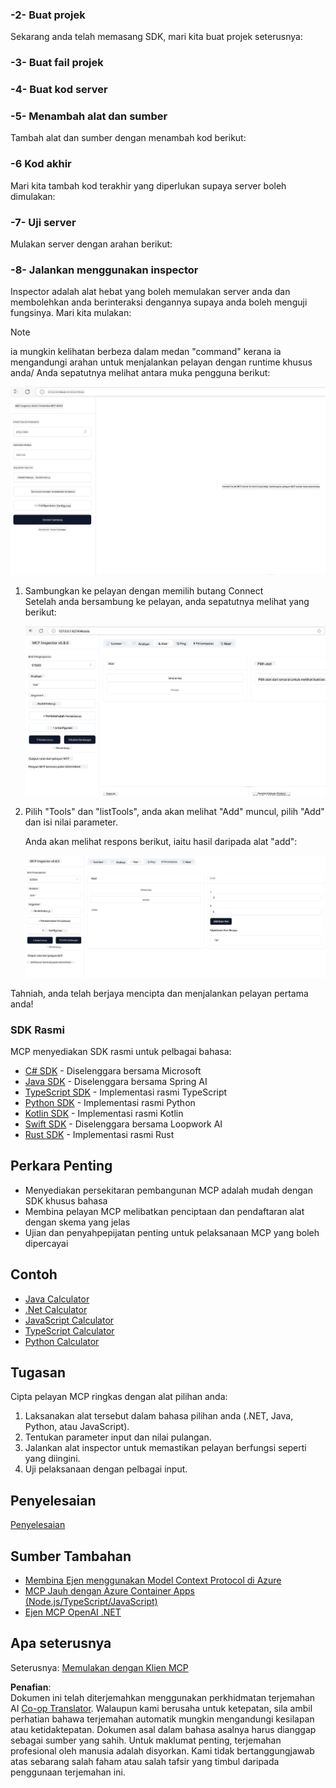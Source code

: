 <!--
CO_OP_TRANSLATOR_METADATA:
{
  "original_hash": "315ecce765d22639b60dbc41344c8533",
  "translation_date": "2025-07-13T17:37:24+00:00",
  "source_file": "03-GettingStarted/01-first-server/README.md",
  "language_code": "ms"
}
-->
### -2- Buat projek

Sekarang anda telah memasang SDK, mari kita buat projek seterusnya:

### -3- Buat fail projek

### -4- Buat kod server

### -5- Menambah alat dan sumber

Tambah alat dan sumber dengan menambah kod berikut:

### -6 Kod akhir

Mari kita tambah kod terakhir yang diperlukan supaya server boleh dimulakan:

### -7- Uji server

Mulakan server dengan arahan berikut:

### -8- Jalankan menggunakan inspector

Inspector adalah alat hebat yang boleh memulakan server anda dan membolehkan anda berinteraksi dengannya supaya anda boleh menguji fungsinya. Mari kita mulakan:
> [!NOTE]
> ia mungkin kelihatan berbeza dalam medan "command" kerana ia mengandungi arahan untuk menjalankan pelayan dengan runtime khusus anda/
Anda sepatutnya melihat antara muka pengguna berikut:

![Connect](../../../../translated_images/connect.141db0b2bd05f096fb1dd91273771fd8b2469d6507656c3b0c9df4b3c5473929.ms.png)

1. Sambungkan ke pelayan dengan memilih butang Connect  
   Setelah anda bersambung ke pelayan, anda sepatutnya melihat yang berikut:

   ![Connected](../../../../translated_images/connected.73d1e042c24075d386cacdd4ee7cd748c16364c277d814e646ff2f7b5eefde85.ms.png)

1. Pilih "Tools" dan "listTools", anda akan melihat "Add" muncul, pilih "Add" dan isi nilai parameter.

   Anda akan melihat respons berikut, iaitu hasil daripada alat "add":

   ![Result of running add](../../../../translated_images/ran-tool.a5a6ee878c1369ec1e379b81053395252a441799dbf23416c36ddf288faf8249.ms.png)

Tahniah, anda telah berjaya mencipta dan menjalankan pelayan pertama anda!

### SDK Rasmi

MCP menyediakan SDK rasmi untuk pelbagai bahasa:

- [C# SDK](https://github.com/modelcontextprotocol/csharp-sdk) - Diselenggara bersama Microsoft  
- [Java SDK](https://github.com/modelcontextprotocol/java-sdk) - Diselenggara bersama Spring AI  
- [TypeScript SDK](https://github.com/modelcontextprotocol/typescript-sdk) - Implementasi rasmi TypeScript  
- [Python SDK](https://github.com/modelcontextprotocol/python-sdk) - Implementasi rasmi Python  
- [Kotlin SDK](https://github.com/modelcontextprotocol/kotlin-sdk) - Implementasi rasmi Kotlin  
- [Swift SDK](https://github.com/modelcontextprotocol/swift-sdk) - Diselenggara bersama Loopwork AI  
- [Rust SDK](https://github.com/modelcontextprotocol/rust-sdk) - Implementasi rasmi Rust  

## Perkara Penting

- Menyediakan persekitaran pembangunan MCP adalah mudah dengan SDK khusus bahasa  
- Membina pelayan MCP melibatkan penciptaan dan pendaftaran alat dengan skema yang jelas  
- Ujian dan penyahpepijatan penting untuk pelaksanaan MCP yang boleh dipercayai  

## Contoh

- [Java Calculator](../samples/java/calculator/README.md)  
- [.Net Calculator](../../../../03-GettingStarted/samples/csharp)  
- [JavaScript Calculator](../samples/javascript/README.md)  
- [TypeScript Calculator](../samples/typescript/README.md)  
- [Python Calculator](../../../../03-GettingStarted/samples/python)  

## Tugasan

Cipta pelayan MCP ringkas dengan alat pilihan anda:

1. Laksanakan alat tersebut dalam bahasa pilihan anda (.NET, Java, Python, atau JavaScript).  
2. Tentukan parameter input dan nilai pulangan.  
3. Jalankan alat inspector untuk memastikan pelayan berfungsi seperti yang diingini.  
4. Uji pelaksanaan dengan pelbagai input.  

## Penyelesaian

[Penyelesaian](./solution/README.md)

## Sumber Tambahan

- [Membina Ejen menggunakan Model Context Protocol di Azure](https://learn.microsoft.com/azure/developer/ai/intro-agents-mcp)  
- [MCP Jauh dengan Azure Container Apps (Node.js/TypeScript/JavaScript)](https://learn.microsoft.com/samples/azure-samples/mcp-container-ts/mcp-container-ts/)  
- [Ejen MCP OpenAI .NET](https://learn.microsoft.com/samples/azure-samples/openai-mcp-agent-dotnet/openai-mcp-agent-dotnet/)  

## Apa seterusnya

Seterusnya: [Memulakan dengan Klien MCP](../02-client/README.md)

**Penafian**:  
Dokumen ini telah diterjemahkan menggunakan perkhidmatan terjemahan AI [Co-op Translator](https://github.com/Azure/co-op-translator). Walaupun kami berusaha untuk ketepatan, sila ambil perhatian bahawa terjemahan automatik mungkin mengandungi kesilapan atau ketidaktepatan. Dokumen asal dalam bahasa asalnya harus dianggap sebagai sumber yang sahih. Untuk maklumat penting, terjemahan profesional oleh manusia adalah disyorkan. Kami tidak bertanggungjawab atas sebarang salah faham atau salah tafsir yang timbul daripada penggunaan terjemahan ini.